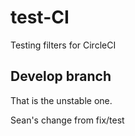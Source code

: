 # test-CI

Testing filters for CircleCI

## Develop branch

That is the unstable one.

Sean's change from fix/test